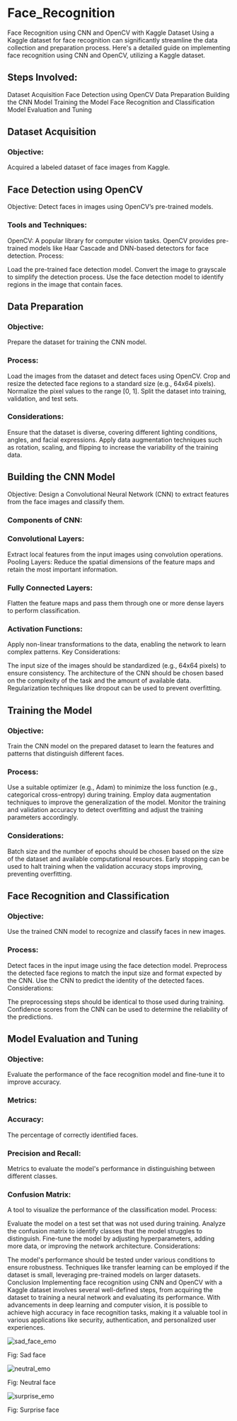 # Face_Recognition
Face Recognition using CNN and OpenCV with Kaggle Dataset
Using a Kaggle dataset for face recognition can significantly streamline the data collection and preparation process. Here's a detailed guide on implementing face recognition using CNN and OpenCV, utilizing a Kaggle dataset.

## Steps Involved:
Dataset Acquisition
Face Detection using OpenCV
Data Preparation
Building the CNN Model
Training the Model
Face Recognition and Classification
Model Evaluation and Tuning
## Dataset Acquisition
### Objective:
Acquired a labeled dataset of face images from Kaggle.

## Face Detection using OpenCV
Objective:
Detect faces in images using OpenCV’s pre-trained models.

### Tools and Techniques:
OpenCV: A popular library for computer vision tasks. OpenCV provides pre-trained models like Haar Cascade and DNN-based detectors for face detection.
Process:

Load the pre-trained face detection model.
Convert the image to grayscale to simplify the detection process.
Use the face detection model to identify regions in the image that contain faces.
## Data Preparation
### Objective:
Prepare the dataset for training the CNN model.

### Process:

Load the images from the dataset and detect faces using OpenCV.
Crop and resize the detected face regions to a standard size (e.g., 64x64 pixels).
Normalize the pixel values to the range [0, 1].
Split the dataset into training, validation, and test sets.
### Considerations:

Ensure that the dataset is diverse, covering different lighting conditions, angles, and facial expressions.
Apply data augmentation techniques such as rotation, scaling, and flipping to increase the variability of the training data.
## Building the CNN Model
Objective:
Design a Convolutional Neural Network (CNN) to extract features from the face images and classify them.

### Components of CNN:

### Convolutional Layers: 

Extract local features from the input images using convolution operations.
Pooling Layers: Reduce the spatial dimensions of the feature maps and retain the most important information.

### Fully Connected Layers: 
Flatten the feature maps and pass them through one or more dense layers to perform classification.


### Activation Functions: 
Apply non-linear transformations to the data, enabling the network to learn complex patterns.
Key Considerations:

The input size of the images should be standardized (e.g., 64x64 pixels) to ensure consistency.
The architecture of the CNN should be chosen based on the complexity of the task and the amount of available data.
Regularization techniques like dropout can be used to prevent overfitting.

## Training the Model
### Objective:
Train the CNN model on the prepared dataset to learn the features and patterns that distinguish different faces.

### Process:

Use a suitable optimizer (e.g., Adam) to minimize the loss function (e.g., categorical cross-entropy) during training.
Employ data augmentation techniques to improve the generalization of the model.
Monitor the training and validation accuracy to detect overfitting and adjust the training parameters accordingly.
### Considerations:

Batch size and the number of epochs should be chosen based on the size of the dataset and available computational resources.
Early stopping can be used to halt training when the validation accuracy stops improving, preventing overfitting.
## Face Recognition and Classification
### Objective:
Use the trained CNN model to recognize and classify faces in new images.

### Process:

Detect faces in the input image using the face detection model.
Preprocess the detected face regions to match the input size and format expected by the CNN.
Use the CNN to predict the identity of the detected faces.
Considerations:

The preprocessing steps should be identical to those used during training.
Confidence scores from the CNN can be used to determine the reliability of the predictions.
## Model Evaluation and Tuning
### Objective:
Evaluate the performance of the face recognition model and fine-tune it to improve accuracy.

### Metrics:

### Accuracy: 
The percentage of correctly identified faces.
### Precision and Recall: 
Metrics to evaluate the model's performance in distinguishing between different classes.
### Confusion Matrix: 
A tool to visualize the performance of the classification model.
Process:

Evaluate the model on a test set that was not used during training.
Analyze the confusion matrix to identify classes that the model struggles to distinguish.
Fine-tune the model by adjusting hyperparameters, adding more data, or improving the network architecture.
Considerations:

The model's performance should be tested under various conditions to ensure robustness.
Techniques like transfer learning can be employed if the dataset is small, leveraging pre-trained models on larger datasets.
Conclusion
Implementing face recognition using CNN and OpenCV with a Kaggle dataset involves several well-defined steps, from acquiring the dataset to training a neural network and evaluating its performance. With advancements in deep learning and computer vision, it is possible to achieve high accuracy in face recognition tasks, making it a valuable tool in various applications like security, authentication, and personalized user experiences.


![sad_face_emo](https://github.com/Hikari006/Face_Recognition/assets/91669143/dc4b232a-8be8-4859-abc6-8711e956b0eb)

Fig: Sad face 


![neutral_emo](https://github.com/Hikari006/Face_Recognition/assets/91669143/0298a93c-40e3-4b9c-9fc2-28a46b3a3225)

Fig: Neutral face 


![surprise_emo](https://github.com/Hikari006/Face_Recognition/assets/91669143/adb9f609-bf64-4e7f-bfbe-3fe9abcf17e1)

Fig: Surprise face
